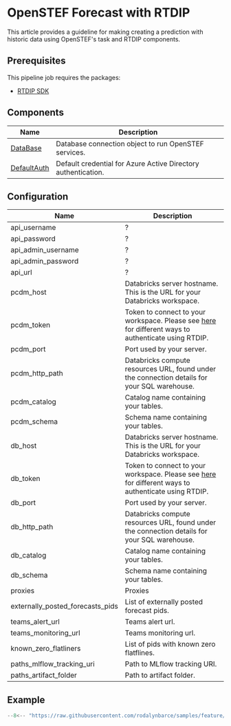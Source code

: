 # OpenSTEF Forecast with RTDIP
This article provides a guideline for making creating a prediction with historic data using OpenSTEF's task and RTDIP components.

## Prerequisites
This pipeline job requires the packages:

* [RTDIP SDK](../../../../../getting-started/installation.md#installing-the-rtdip-sdk)

## Components
|Name|Description|
|---------------------------|----------------------|
|[DataBase](../../../../code-reference/integrations/openstef/database.md)|Database connection object to run OpenSTEF services.|
|[DefaultAuth](../../../../code-reference/authentication/azure.md)|Default credential for Azure Active Directory authentication.|

## Configuration
|Name|Description|
|---------------------------|----------------------|
|api_username|?|
|api_password|?|
|api_admin_username|?|
|api_admin_password|?|
|api_url|?|
|pcdm_host|Databricks server hostname. This is the URL for your Databricks workspace.|
|pcdm_token|Token to connect to your workspace. Please see [here](../../../../code-reference/authentication/azure.md) for different ways to authenticate using RTDIP.|
|pcdm_port|Port used by your server.|
|pcdm_http_path|Databricks compute resources URL, found under the connection details for your SQL warehouse.|
|pcdm_catalog|Catalog name containing your tables.|
|pcdm_schema|Schema name containing your tables.|
|db_host|Databricks server hostname. This is the URL for your Databricks workspace.|
|db_token|Token to connect to your workspace. Please see [here](../../../../code-reference/authentication/azure.md) for different ways to authenticate using RTDIP.|
|db_port|Port used by your server.|
|db_http_path|Databricks compute resources URL, found under the connection details for your SQL warehouse.|
|db_catalog|Catalog name containing your tables.|
|db_schema|Schema name containing your tables.|
|proxies|Proxies|
|externally_posted_forecasts_pids|List of externally posted forecast pids.|
|teams_alert_url|Teams alert url.|
|teams_monitoring_url|Teams monitoring url.|
|known_zero_flatliners|List of pids with known zero flatflines.|
|paths_mlflow_tracking_uri|Path to MLflow tracking URI.|
|paths_artifact_folder|Path to artifact folder.|

## Example

```python
--8<-- "https://raw.githubusercontent.com/rodalynbarce/samples/feature/integration/pipelines/deploy/OpenSTEF-Forecast-Databricks/pipeline.py"
```
